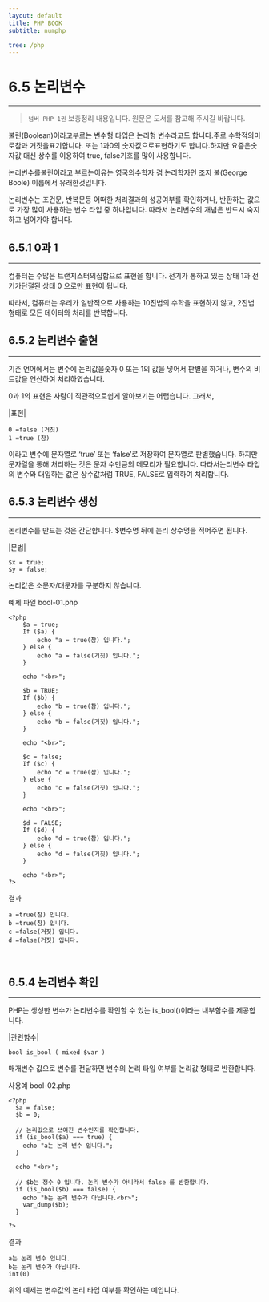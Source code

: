```yaml
---
layout: default
title: PHP BOOK
subtitle: numphp

tree: /php
---
```


# 6.5 논리변수
---
> `넘버 PHP 1권` 보충정리 내용입니다. 원문은 도서를 참고해 주시길 바랍니다.

불린(Boolean)이라고부르는 변수형 타입은 논리형 변수라고도 합니다.주로 수학적의미로참과 거짓을표기합니다. 또는 1과0의 숫자값으로표현하기도 합니다.하지만 요즘은숫자값 대신 상수를 이용하여 true, false기호를 많이 사용합니다. 

논리변수를불린이라고 부르는이유는 영국의수학자 겸 논리학자인 조지 불(George Boole) 이름에서 유래한것입니다. 

논리변수는 조건문, 반복문등 어떠한 처리결과의 성공여부를 확인하거나, 반환하는 값으로 가장 많이 사용하는 변수 타입 중 하나입니다. 따라서 논리변수의 개념은 반드시 숙지하고 넘어가야 합니다.
<br>
 
## 6.5.1 0과 1
---
컴퓨터는 수많은 트랜지스터의집합으로 표현을 합니다. 전기가 통하고 있는 상태 1과 전기가단절된 상태 0 으로만 표현이 됩니다. 

따라서, 컴퓨터는 우리가 일반적으로 사용하는 10진법의 수학을 표현하지 않고, 2진법 형태로 모든 데이터와 처리를 반복합니다. 
<br>

## 6.5.2 논리변수 출현
---
기존 언어에서는 변수에 논리값을숫자 0 또는 1의 값을 넣어서 판별을 하거나, 변수의 비트값을 연산하여 처리하였습니다. 

0과 1의 표현은 사람이 직관적으로쉽게 알아보기는 어렵습니다. 그래서,

|표현|
```
0 =false (거짓)
1 =true (참)
```
 
이라고 변수에 문자열로 ‘true’ 또는 ‘false’로 저장하여 문자열로 판별했습니다. 
하지만 문자열을 통해 처리하는 것은 문자 수만큼의 메모리가 필요합니다. 
따라서논리변수 타입의 변수와 대입하는 값은 상수값처럼 TRUE, FALSE로 입력하여 처리합니다.

## 6.5.3 논리변수 생성
---
논리변수를 만드는 것은 간단합니다. $변수명 뒤에 논리 상수명을 적어주면 됩니다.  

|문법|
```
$x = true;
$y = false;
```
논리값은 소문자/대문자를 구분하지 않습니다. 

예제 파일 bool-01.php
```
<?php
	$a = true;
	If ($a) {
		echo "a = true(참) 입니다.";
	} else {
		echo "a = false(거짓) 입니다.";
	}

	echo "<br>";

	$b = TRUE;
	If ($b) {
		echo "b = true(참) 입니다.";
	} else {
		echo "b = false(거짓) 입니다.";
	}

	echo "<br>";

	$c = false;
	If ($c) {
		echo "c = true(참) 입니다.";
	} else {
		echo "c = false(거짓) 입니다.";
	}

	echo "<br>";

	$d = FALSE;
	If ($d) {
		echo "d = true(참) 입니다.";
	} else {
		echo "d = false(거짓) 입니다.";
	}

	echo "<br>";
?>
``` 

결과
```
a =true(참) 입니다.
b =true(참) 입니다.
c =false(거짓) 입니다.
d =false(거짓) 입니다.
```
<br>

## 6.5.4 논리변수 확인
---
PHP는 생성한 변수가 논리변수를 확인할 수 있는 is_bool()이라는 내부함수를 제공합니다.

|관련함수|
```
bool is_bool ( mixed $var )
```
 
매개변수 값으로 변수를 전달하면 변수의 논리 타입 여부를 논리값 형태로 반환합니다. 

사용예 bool-02.php 
```
<?php
  $a = false;
  $b = 0;

  // 논리값으로 쓰여진 변수인지를 확인합니다.
  if (is_bool($a) === true) {
    echo "a는 논리 변수 입니다.";
  }

  echo "<br>";

  // $b는 정수 0 입니다. 논리 변수가 아니라서 false 를 반환합니다.
  if (is_bool($b) === false) {
    echo "b는 논리 변수가 아닙니다.<br>";
    var_dump($b);
  }

?> 
``` 

결과
```
a는 논리 변수 입니다.
b는 논리 변수가 아닙니다.
int(0) 
```

위의 예제는 변수값의 논리 타입 여부를 확인하는 예입니다.

<br><br>